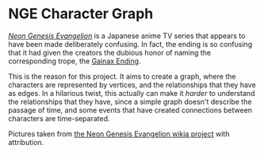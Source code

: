 # NGE Character Graph
[_Neon Genesis Evangelion_](https://en.wikipedia.org/wiki/Neon_Genesis_Evangelion) is a Japanese anime TV series that 
appears to have been made deliberately confusing. In fact, the ending 
is so confusing that it had given the creators the dubious honor of 
naming the corresponding trope, the [Gainax Ending](http://tvtropes.org/pmwiki/pmwiki.php/Main/GainaxEnding).
 
This is the reason for this project. It aims to create a graph, where 
the characters are represented by vertices, and the relationships 
that they have as edges. In a hilarious twist, this actually can make 
it _harder_ to understand the relationships that they have, since a 
simple graph doesn't describe the passage of time, and some events 
that have created connections between characters are time-separated.

Pictures taken from [the Neon Genesis Evangelion wikia project](http://evangelion.wikia.com) with attribution.
